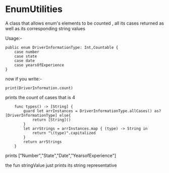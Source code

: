 # EnumUtilities
A class that allows enum's elements to be counted , all its cases returned as well as its corresponding string values

Usage:-

```
public enum DriverInformationType: Int,Countable {
    case number
    case state
    case date
    case yearsOfExperience
}
```
now if you write:-

```
print(DriverInformation.count)
```

prints the count of cases that is 4

```
    func types() -> [String] {
        guard let arrInstances = DriverInformationType.allCases() as? [DriverInformationType] else{
            return [String]()
        }
        let arrStrings = arrInstances.map { (type) -> String in
            return "\(type)".capitalized
        }
        return arrStrings
    }
```    
prints ["Number","State","Date","YearsofExperience"]

the fun stringValue just prints its string representative
